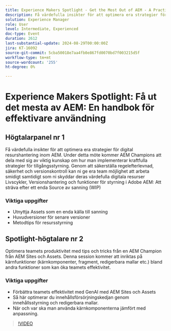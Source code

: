 ```yaml
---
title: Experience Makers Spotlight - Get the Most Out of AEM - A Practitioner's Guide to Efficiency
description: Få värdefulla insikter för att optimera era strategier för digital resurshantering inom AEM. Under detta möte kommer AEM Champions att dela med sig av viktig kunskap om hur man implementerar kraftfulla strategier för tillgångsstyrning. Genom att säkerställa regelefterlevnad, säkerhet och versionskontroll kan ni ge era team möjlighet att arbeta smidigt samtidigt som ni skyddar deras värdefulla digitala resurser Livscykler, Versionshantering och funktioner för styrning i Adobe AEM
solution: Experience Manager
role: User
level: Intermediate, Experienced
doc-type: Event
duration: 2612
last-substantial-update: 2024-08-29T00:00:00Z
jira: KT-16092
source-git-commit: 5cba50018e7aa4fb0e867fd0070bd7f003215d5f
workflow-type: tm+mt
source-wordcount: '255'
ht-degree: 0%

---
```



# Experience Makers Spotlight: Få ut det mesta av AEM: En handbok för effektivare användning

## Högtalarpanel nr 1

Få värdefulla insikter för att optimera era strategier för digital resurshantering inom AEM. Under detta möte kommer AEM Champions att dela med sig av viktig kunskap om hur man implementerar kraftfulla strategier för tillgångsstyrning. Genom att säkerställa regelefterlevnad, säkerhet och versionskontroll kan ni ge era team möjlighet att arbeta smidigt samtidigt som ni skyddar deras värdefulla digitala resurser Livscykler, Versionshantering och funktioner för styrning i Adobe AEM: Att sträva efter ett enda Source av sanning (WIP)

### Viktiga uppgifter

* Utnyttja Assets som en enda källa till sanning
* Huvudversioner för senare versioner
* Metodtips för resursstyrning

## Spotlight-högtalare nr 2

Optimera teamets produktivitet med tips och tricks från en AEM Champion från AEM Sites och Assets. Denna session kommer att inriktas på kärnfunktioner (kärnkomponenter, fragment, redigerbara mallar etc.) bland andra funktioner som kan öka teamets effektivitet.

### Viktiga uppgifter

* Förbättra teamets effektivitet med GenAI med AEM Sites och Assets
* Så här optimerar du innehållsförsörjningskedjan genom innehållsstyrning och redigerbara mallar.
* När och var ska man använda kärnkomponenterna jämfört med anpassning.

>[!VIDEO](https://video.tv.adobe.com/v/3433165/?learn=on)
